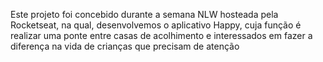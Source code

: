 Este projeto foi concebido durante a semana NLW hosteada pela Rocketseat, na qual, desenvolvemos o aplicativo Happy, cuja função é realizar uma ponte entre casas de acolhimento e interessados em fazer a diferença na vida de crianças que precisam de atenção 